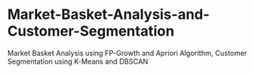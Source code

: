 # Market-Basket-Analysis-and-Customer-Segmentation
Market Basket Analysis using FP-Growth and Apriori Algorithm, Customer Segmentation using K-Means and DBSCAN

